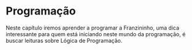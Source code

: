 # Programação

Neste capítulo iremos aprender a programar a Franzininho, uma dica interessante para quem está iniciando neste mundo da programação, é buscar leituras sobre Lógica de Programação.  


